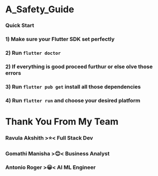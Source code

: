 # A_Safety_Guide

### Quick Start

### 1) Make sure your Flutter SDK set perfectly 

### 2) Run ``` flutter doctor ```

### 2) If everything is good proceed furthur or else olve those errors

### 3) Run ``` flutter pub get ``` install all those dependencies

### 4) Run `` flutter run `` and choose your desired platform 

#       Thank You From My Team

### Ravula Akshith >⭐< Full Stack Dev
### Gomathi Manisha >😊< Business Analyst
### Antonio Roger >😀< AI ML Engineer